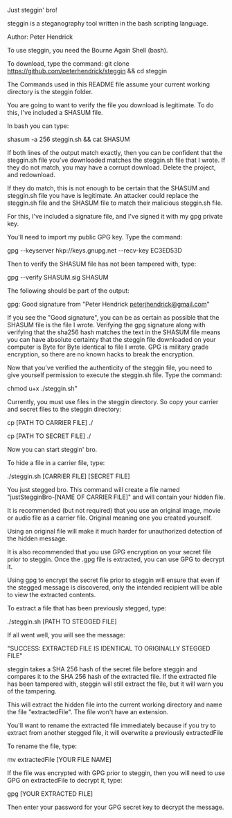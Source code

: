 Just steggin' bro!

steggin is a steganography tool written in the bash scripting language.

Author: Peter Hendrick

To use steggin, you need the Bourne Again Shell (bash).

To download, type the command:
git clone https://github.com/peterhendrick/steggin && cd steggin

The Commands used in this README file assume your current working directory is the steggin folder.

You are going to want to verify the file you download is legitimate. To do
this, I've included a SHASUM file.

In bash you can type:

shasum -a 256 steggin.sh && cat SHASUM

If both lines of the output match exactly, then you can be confident that the steggin.sh file you've
downloaded matches the steggin.sh file that I wrote. If they do not match, you may have a corrupt download.
Delete the project, and redownload.

If they do match, this is not enough to be certain that the SHASUM and steggin.sh file you have is legitimate.
An attacker could replace the steggin.sh file and the SHASUM file to match their malicious steggin.sh file.

For this, I've included a signature file, and I've signed it with my gpg private key.

You'll need to import my public GPG key. Type the command:

gpg --keyserver hkp://keys.gnupg.net --recv-key EC3ED53D

Then to verify the SHASUM file has not been tampered with, type:

gpg --verify SHASUM.sig SHASUM

The following should be part of the output:

gpg: Good signature from "Peter Hendrick <peterjhendrick@gmail.com>"

If you see the "Good signature", you can be as certain as possible that the SHASUM file is the file I wrote.
Verifying the gpg signature along with verifying that the sha256 hash matches the text in the SHASUM file means
you can have absolute certainty that the steggin file downloaded on your computer is Byte for Byte identical to
file I wrote. GPG is military grade encryption, so there are no known hacks to break the encryption.



Now that you've verified the authenticity of the steggin file, you need to give yourself permission to execute the steggin.sh file. Type the command:

chmod u+x ./steggin.sh"


Currently, you must use files in the steggin directory. So copy your carrier and secret files to the steggin directory:

cp [PATH TO CARRIER FILE] ./

cp [PATH TO SECRET FILE] ./

Now you can start steggin' bro.

To hide a file in a carrier file, type:

./steggin.sh [CARRIER FILE] [SECRET FILE]

You just stegged bro. This command will create a file named "justStegginBro-[NAME OF CARRIER FILE]" and will contain your hidden file.

It is recommended (but not required) that you use an original image, movie or audio file as a carrier file. Original meaning one you created yourself.

Using an original file will make it much harder for unauthorized detection of the hidden message.

It is also recommended that you use GPG encryption on your secret file prior to steggin. Once the .gpg file is extracted, you can use GPG to decrypt it.


Using gpg to encrypt the secret file prior to steggin will ensure that even if the stegged message is discovered,
only the intended recipient will be able to view the extracted contents.


To extract a file that has been previously stegged, type:

./steggin.sh [PATH TO STEGGED FILE]

If all went well, you will see the message:

"SUCCESS: EXTRACTED FILE IS IDENTICAL TO ORIGINALLY STEGGED FILE"

steggin takes a SHA 256 hash of the secret file before steggin and compares it to the SHA 256 hash of the extracted file. If the extracted file has been tampered with, steggin will still extract the file, but it will warn you of the tampering.

This will extract the hidden file into the current working directory and name the file "extractedFile". The file won't have an extension.

You'll want to rename the extracted file immediately because if you try to extract from another stegged file, it will overwrite a previously extractedFile

To rename the file, type:

mv extractedFile [YOUR FILE NAME]

If the file was encrypted with GPG prior to steggin, then you will need to use GPG on extractedFile to decrypt it, type:

gpg [YOUR EXTRACTED FILE]

Then enter your password for your GPG secret key to decrypt the message.
